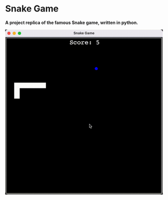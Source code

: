 # Snake Game

**A project replica of the famous Snake game, written in python.**

<img src="snakedemo.gif">
